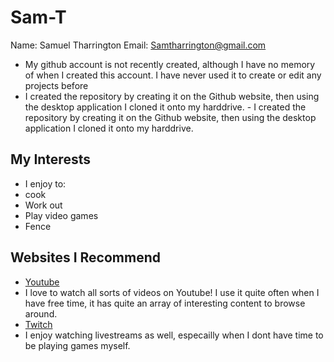 # Sam-T
Name: Samuel Tharrington
Email: Samtharrington@gmail.com
- My github account is not recently created, although I have no memory of when I created this account. I have never used it to create or edit any projects before
- I created the repository by creating it on the Github website, then using the desktop application I cloned it onto my harddrive. - I created the repository by creating it on the Github website, then using the desktop application I cloned it onto my harddrive. 


## My Interests  
- I enjoy to:  
 - cook  
 - Work out  
 - Play video games  
 - Fence  
## Websites I Recommend  
- [Youtube](www.youtube.com)  
 - I love to watch all sorts of videos on Youtube! I use it quite often when I have free time, it has quite an array of interesting content to browse around.  
- [Twitch](www.twitch.com)  
 - I enjoy watching livestreams as well, especailly when I dont have time to be playing games myself.  
